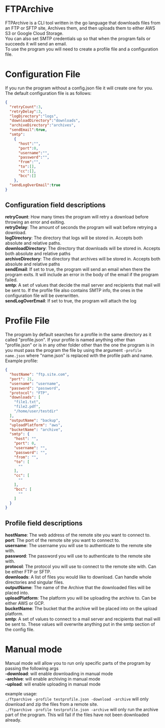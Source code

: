 # FTPArchive
FTPArchive is a CLI tool written in the go language that downloads files from an FTP or SFTP site,
Archives them, and then uploads them to either AWS S3 or Google Cloud Storage. <br>
You can also set SMTP credentials up so that when the program fails or succeeds it will send an email. <br>
To use the program you will need to create a profile file and a configuration file.

# Configuration File
If you run the program without a config.json file it will create one for you. The default configuration file is as follows:
```json
{
  "retryCount":3,
  "retryDelay":3,
  "logDirectory":"logs",
  "downloadDirectory":"downloads",
  "archiveDirectory":"archives",
  "sendEmail":true,
  "smtp":
    {
      "host":"",
      "port":0,
      "username":"",
      "password":"",
      "from":"",
      "to":[],
      "cc":[],
      "bcc":[]
    },
  "sendLogOverEmail":true
}
```
## Configuration field descriptions
**retryCount**: How many times the program will retry a download before throwing an error and exiting. <br>
**retryDelay**: The amount of seconds the program will wait before retrying a download. <br>
**logDirectory**: The directory that logs will be stored in. Accepts both absolute and relative paths. <br>
**downloadDirectory**: The directory that downloads will be stored in. Accepts both absolute and relative paths <br>
**archiveDirectory**: The directory that archives will be stored in. Accepts both absolute and relative paths <br>
**sendEmail**: If set to true, the program will send an email when there the program exits. It will include an error in the body of the email if the program failed. <br>
**smtp**: A set of values that decide the mail server and recipients that mail will be sent to. If the profile file also contains SMTP info, the ones in the configuration file will be overwritten. <br>
**sendLogOverEmail**: If set to true, the program will attach the log 

# Profile File
The program by default searches for a profile in the same directory as it called "profile.json". If your profile is 
named anything other than "profile.json" or is in any other folder other than the one the program is in you must pass 
the program the file by using the argument `-profile name.json` where "name.json" is replaced with the profile path and name.
<br>
Example profile:
```json
{
  "hostName": "ftp.site.com",
  "port": 21,
  "username": "username",
  "password": "password",
  "protocol": "FTP",
  "downloads": [
    "file1.txt",
    "file2.pdf",
    "/home/user/testdir"
  ],
  "outputName": "backup",
  "uploadPlatform": "aws",
  "bucketName": "archive",
  "smtp": {
    "host": "",
    "port": 0,
    "username": "",
    "password": "",
    "from": "",
    "to": [
      ""
    ],
    "cc": [
      ""
    ],
    "bcc": [
      ""
    ]
  }
}
```

## Profile field descriptions
**hostName**: The web address of the remote site you want to connect to. <br>
**port**: The port of the remote site you want to connect to. <br>
**username**: The username you will use to authenticate to the remote site with. <br>
**password**: The password you will use to authenticate to the remote site with. <br>
**protocol**: The protocol you will use to connect to the remote site with. Can be either FTP or SFTP. <br>
**downloads**: A list of files you would like to download. Can handle whole directories and singular files. <br>
**outputName**: The name of the Archive that the downloaded files will be placed into. <br>
**uploadPlatform**: The platform you will be uploading the archive to. Can be either AWS or GCP. <br>
**bucketName**: The bucket that the archive will be placed into on the upload platform. <br>
**smtp**: A set of values to connect to a mail server and recipients that mail will be sent to. These values will overwrite anything put in the smtp section of the config file. <br>


# Manual mode
Manual mode will allow you to run only specific parts of the program by passing the following args <br>
**-download**: will enable downloading in manual mode<br>
**-archive**: will enable archiving in manual mode<br>
**-upload**: will enable uploading in manual mode

example usage: <br>
`./ftparchive -profile testprofile.json -download -archive` will only download and zip the files from a remote site. <br>
`./ftparchive -profile testprofile.json -archive` will only run the archive part of the program. This will fail if the files have not been downloaded already.
